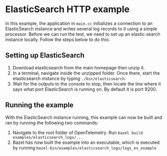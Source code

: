 # ElasticSearch HTTP example

In this example, the application in `main.cc` initializes a connection to an ElasticSearch instance and writes several log records to it using a simple processor. Before we can run the test, we need to set up an elastic search instance locally. Follow the steps below to do this:

## Setting up ElasticSearch
1. Download elasticsearch from the main homepage then unzip it.
2. In a terminal, navigate inside the unzipped folder. Once there, start the elasticsearch instance by typing `./bin/elasticsearch`.
3. Wait for the outputs to the console to stop, then locate the line where it says what port ElasticSearch is running on. By default it is port 9200.

## Running the example
With the ElasticSearch instance running, this example can now be built and ran by running the following two commands:

1. Navigate to the root folder of OpenTelemetry. Run `bazel build examples/elasticsearch_logs/...`
2. Bazel has now built the example into an executable, which is executed by running `bazel-bin/examples/elasticsearch_logs/logs_es_example`
